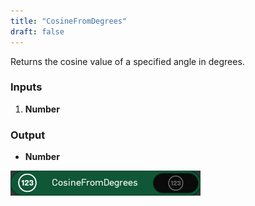 ```yaml
---
title: "CosineFromDegrees"
draft: false
---
```

Returns the cosine value of a specified angle in degrees.
### Inputs
1. **Number**
### Output
-   **Number**

![CosineFromDegrees](https://raw.githubusercontent.com/battlefield-portal-community/Image-CDN/main/portal_blocks/CosineFromDegrees.png)